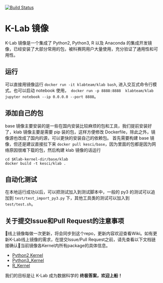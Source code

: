 [![Build Status](https://travis-ci.org/Kesci/klab-kernel.svg?branch=master)](https://travis-ci.org/Kesci/klab-kernel)

# K-Lab 镜像

K-Lab 镜像是一个集成了 Python2, Python3, R 以及 Anaconda 的集成开发镜像，已经安装了大部分常用的包，被科赛网用户大量使用，充分验证了通用性和可用性。

## 运行

可以直接用镜像运行 `docker run -it klabteam/klab bash`, 进入交互式命令行模式。也可以启动 notebook 使用，` docker run -p 8888:8888  klabteam/klab jupyter notebook --ip 0.0.0.0 --port 8888`。

## 添加自己的包

base 镜像主要安装的是一些在国内安装比较麻烦的包和工具，我们提前安装好了，klab 镜像主要是需要 pip 装的包，这样方便修改 Dockerfile，除此之外，镜像源也改成了国内的源，可以更快的安装自己的依赖包。
首先需要构建 base 镜像，但还是建议直接拉下来 `docker pull kesci/base`，因为里面的包都是因为网络原因很难下载的包，然后构建 klab 镜像的话运行
```
cd $Klab-kernel-dir/base/klab
docker build -t kesci/klab .
```

## 自动化测试

在本地运行成功以后，可以把测试加入到测试脚本中，一般的 py3 的测试可以追加到 `test/test_import_py3.py` 下，其他工具类的测试可以加入到 `test/test.sh`。

## 关于提交Issue和Pull Request的注意事项

线上镜像每做一次更新，将会同步到这个repo，更新内容欢迎查看Wiki。如有更新K-Lab线上镜像的需求，在提交Issue/Pull Request之前，请先查看以下文档链接确认当前镜像各Kernel内所有package的具体信息。

* [Python2 Kernel](/package_info/Py2_Kernel.md)
* [Python3_Kernel](/package_info/Py3_Kernel.md)
* [R_Kernel](/package_info/R_Kernel.md)

我们的目标是让 K-Lab 成为数据科学的 **终极答案，欢迎上船！**
